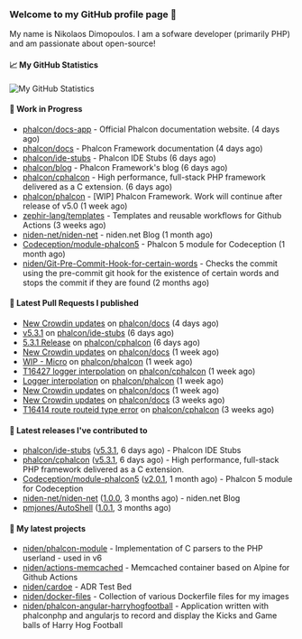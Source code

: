 ### Welcome to my GitHub profile page 👋

My name is Nikolaos Dimopoulos. I am a sofware developer (primarily PHP) and am passionate about open-source!

#### 📈 My GitHub Statistics

![My GitHub Statistics](https://github-readme-stats.vercel.app/api?username=niden&show_icons=true&count_private=true&hide_title=true&theme=transparent)

#### 👷 Work in Progress

- [phalcon/docs-app](https://github.com/phalcon/docs-app) - Official Phalcon documentation website. (4 days ago)
- [phalcon/docs](https://github.com/phalcon/docs) - Phalcon Framework documentation (4 days ago)
- [phalcon/ide-stubs](https://github.com/phalcon/ide-stubs) - Phalcon IDE Stubs (6 days ago)
- [phalcon/blog](https://github.com/phalcon/blog) - Phalcon Framework&#39;s blog (6 days ago)
- [phalcon/cphalcon](https://github.com/phalcon/cphalcon) - High performance, full-stack PHP framework delivered as a C extension. (6 days ago)
- [phalcon/phalcon](https://github.com/phalcon/phalcon) - [WIP] Phalcon Framework. Work will continue after release of v5.0 (1 week ago)
- [zephir-lang/templates](https://github.com/zephir-lang/templates) - Templates and reusable workflows for Github Actions (3 weeks ago)
- [niden-net/niden-net](https://github.com/niden-net/niden-net) - niden.net Blog (1 month ago)
- [Codeception/module-phalcon5](https://github.com/Codeception/module-phalcon5) - Phalcon 5 module for Codeception (1 month ago)
- [niden/Git-Pre-Commit-Hook-for-certain-words](https://github.com/niden/Git-Pre-Commit-Hook-for-certain-words) - Checks the commit using the pre-commit git hook for the existence of certain words and stops the commit if they are found (2 months ago)

#### 🔨 Latest Pull Requests I published

- [New Crowdin updates](https://github.com/phalcon/docs/pull/3160) on [phalcon/docs](https://github.com/phalcon/docs) (4 days ago)
- [v5.3.1](https://github.com/phalcon/ide-stubs/pull/93) on [phalcon/ide-stubs](https://github.com/phalcon/ide-stubs) (6 days ago)
- [5.3.1 Release](https://github.com/phalcon/cphalcon/pull/16433) on [phalcon/cphalcon](https://github.com/phalcon/cphalcon) (6 days ago)
- [New Crowdin updates](https://github.com/phalcon/docs/pull/3158) on [phalcon/docs](https://github.com/phalcon/docs) (1 week ago)
- [WIP - Micro](https://github.com/phalcon/phalcon/pull/392) on [phalcon/phalcon](https://github.com/phalcon/phalcon) (1 week ago)
- [T16427 logger interpolation](https://github.com/phalcon/cphalcon/pull/16429) on [phalcon/cphalcon](https://github.com/phalcon/cphalcon) (1 week ago)
- [Logger interpolation](https://github.com/phalcon/phalcon/pull/391) on [phalcon/phalcon](https://github.com/phalcon/phalcon) (1 week ago)
- [New Crowdin updates](https://github.com/phalcon/docs/pull/3157) on [phalcon/docs](https://github.com/phalcon/docs) (1 week ago)
- [New Crowdin updates](https://github.com/phalcon/docs/pull/3155) on [phalcon/docs](https://github.com/phalcon/docs) (3 weeks ago)
- [T16414 route routeid type error](https://github.com/phalcon/cphalcon/pull/16415) on [phalcon/cphalcon](https://github.com/phalcon/cphalcon) (3 weeks ago)

#### 🔭 Latest releases I've contributed to

- [phalcon/ide-stubs](https://github.com/phalcon/ide-stubs) ([v5.3.1](https://github.com/phalcon/ide-stubs/releases/tag/v5.3.1), 6 days ago) - Phalcon IDE Stubs
- [phalcon/cphalcon](https://github.com/phalcon/cphalcon) ([v5.3.1](https://github.com/phalcon/cphalcon/releases/tag/v5.3.1), 6 days ago) - High performance, full-stack PHP framework delivered as a C extension.
- [Codeception/module-phalcon5](https://github.com/Codeception/module-phalcon5) ([v2.0.1](https://github.com/Codeception/module-phalcon5/releases/tag/v2.0.1), 1 month ago) - Phalcon 5 module for Codeception
- [niden-net/niden-net](https://github.com/niden-net/niden-net) ([1.0.0](https://github.com/niden-net/niden-net/releases/tag/1.0.0), 3 months ago) - niden.net Blog
- [pmjones/AutoShell](https://github.com/pmjones/AutoShell) ([1.0.1](https://github.com/pmjones/AutoShell/releases/tag/1.0.1), 3 months ago)

#### 🌱 My latest projects

- [niden/phalcon-module](https://github.com/niden/phalcon-module) - Implementation of C parsers to the PHP userland - used in v6
- [niden/actions-memcached](https://github.com/niden/actions-memcached) - Memcached container based on Alpine for Github Actions
- [niden/cardoe](https://github.com/niden/cardoe) - ADR Test Bed
- [niden/docker-files](https://github.com/niden/docker-files) - Collection of various Dockerfile files for my images
- [niden/phalcon-angular-harryhogfootball](https://github.com/niden/phalcon-angular-harryhogfootball) - Application written with phalconphp and angularjs to record and display the Kicks and Game balls of Harry Hog Football


